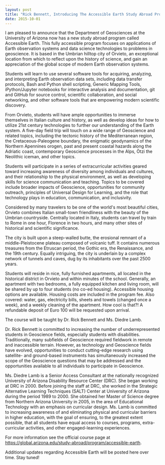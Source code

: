 ```yaml
---
layout: post
title: "Rick Bennett, Introducing The Accessible Earth Study Abroad Program, Department of Geosciences, University of Arizona"
date: 2015-10-01
---
```


I am pleased to announce that the Department of Geosciences at the University of Arizona now has a new study abroad program called Accessible Earth. This fully accessible program focuses on applications of Earth observation systems and data science technologies to problems in geoscience. It is based in the Umbrian hilltop city of Orvieto, an exceptional location from which to reflect upon the history of science, and gain an appreciation of the global scope of modern Earth observation systems.

Students will learn to use several software tools for acquiring, analyzing, and interpreting Earth observation data sets, including data transfer protocols, Bash and Python shell scripting, Generic Mapping Tools, iPython/Jupyter notebooks for interactive analysis and documentation, git and GitHub for source control, scientific collaboration, and social networking, and other software tools that are empowering modern scientific discovery.

From Orvieto, students will have ample opportunities to immerse themselves in Italian culture and history, as well as develop ideas for how to utilize 21st century technologies to further our understanding of the Earth system. A five-day field trip will touch on a wide range of Geoscience and related topics, including the tectonic history of the Mediterranean region, the Cretaceous-Paleogene boundary, the enigmatic geodynamics of the Northern Apennines orogen, past and present coastal hazards along the Adriatic coast, contemporary Geoscience processes in the Alps, Ötzi the Neolithic iceman, and other topics.

Students will participate in a series of extracurricular activities geared toward increasing awareness of diversity among individuals and cultures, and their relationship to the physical environment, as well as developing skills for science communication and teaching. Topics to be covered include broader impacts of Geoscience, opportunities for community outreach, principles of Universal Design for Learning, and the role that technology plays in education, communication, and inclusivity.

Considered by many travelers to be one of the world's most beautiful cities, Orvieto combines Italian small-town friendliness with the beauty of the Umbrian countryside.  Centrally located in Italy, students can travel by train to Rome in one hour, Florence in two hours, and many other sites of historical and scientific significance.

The city is built upon a steep-walled butte, the erosional remnant of a middle-Pleistocene plateau composed of volcanic tuff.  It contains numerous treasures from the Etruscan period, the Gothic era, the Renaissance, and the 19th century.  Equally intriguing, the city is underlain by a complex network of tunnels and caves, dug by its inhabitants over the past 2500 years.  

Students will reside in nice, fully furnished apartments, all located in the historical district in Orvieto and within minutes of the school.  Generally, an apartment with two bedrooms, a fully equipped kitchen and living room, will be shared by up to four students (no co-ed housing).  Accessible housing options are available.  Housing costs are included in the program fee.  Also covered: water, gas, electricity bills, sheets and towels (changed once a week), and a weekly cleaning of the apartment. How cool is that?! A refundable deposit of Euro 100 will be requested upon arrival.  

The course will be taught by Dr. Rick Bennett and Ms. Diedre Lamb.  

Dr. Rick Bennett is committed to increasing the number of underrepresented students in Geoscience fields, especially students with disabilities. Traditionally, many subfields of Geoscience required fieldwork in remote and inaccessible terrain.  However, as technology and Geoscience fields have evolved, opportunities to conduct cutting-edge research using satellite- and ground-based instruments has simultaneously increased the scope of the Geoscience questions that may be addressed and the opportunities available to all individuals to participate in Geoscience.

Ms. Diedre Lamb is a Senior Access Consultant at the nationally recognized University of Arizona Disability Resource Center (DRC).  She began working at DRC in 2000.  Before joining the staff at DRC, she worked in the Strategic Alternative Learning Techniques (SALT) Center at University of Arizona during the period 1989 to 2000.  She obtained her Master of Science degree from Northern Arizona University in 2005, in the area of Educational Technology with an emphasis on curricular design. Ms. Lamb is committed to increasing awareness of and eliminating physical and curricular barriers in higher education, with the goal of ensuring, to the greatest extent possible, that all students have equal access to courses, programs, extra-curricular activities, and other engaged-learning experiences.  

For more information see the official course page at <https://global.arizona.edu/study-abroad/program/accessible-earth>.

Additional updates regarding Accessible Earth will be posted here over time.  Stay tuned!
